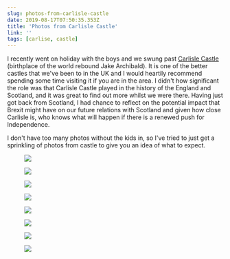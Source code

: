 ```yaml
---
slug: photos-from-carlisle-castle
date: 2019-08-17T07:50:35.353Z
title: 'Photos from Carlisle Castle'
link: ''
tags: [carlise, castle]
---
```


I recently went on holiday with the boys and we swung past [Carlisle Castle](>https://en.wikipedia.org/wiki/Carlisle_Castle) (birthplace of the world rebound Jake Archibald). It is one of the better castles that we've been to in the UK and I would heartily recommend spending some time visiting it if you are in the area. I didn't how significant the role was that Carlisle Castle played in the history of the England and Scotland, and it was great to find out more whilst we were there. Having just got back from Scotland, I had chance to reflect on the potential impact that Brexit might have on our future relations with Scotland and given how close Carlisle is, who knows what will happen if there is a renewed push for Independence.

I don't have too many photos without the kids in, so I've tried to just get a sprinkling of photos from castle to give you an idea of what to expect.

<figure><img src="/images/2019-08-17-photos-from-carlisle-castle-0.jpeg"></figure>

<figure><img src="/images/2019-08-17-photos-from-carlisle-castle-1.jpeg"></figure>

<figure><img src="/images/2019-08-17-photos-from-carlisle-castle-2.jpeg"></figure>

<figure><img src="/images/2019-08-17-photos-from-carlisle-castle-3.jpeg"></figure>

<figure><img src="/images/2019-08-17-photos-from-carlisle-castle-4.jpeg"></figure>

<figure><img src="/images/2019-08-17-photos-from-carlisle-castle-5.jpeg"></figure>

<figure><img src="/images/2019-08-17-photos-from-carlisle-castle-6.jpeg"></figure>

<figure><img src="/images/2019-08-17-photos-from-carlisle-castle-7.jpeg"></figure>

